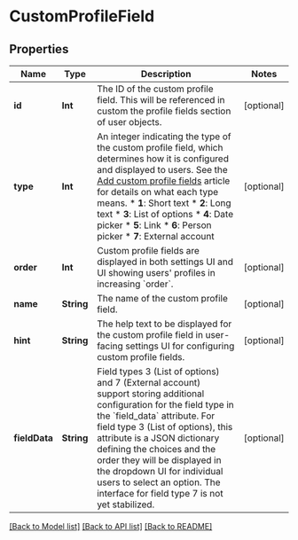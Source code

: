 # CustomProfileField

## Properties
Name | Type | Description | Notes
------------ | ------------- | ------------- | -------------
**id** | **Int** | The ID of the custom profile field.  This will be referenced in custom the profile fields section of user objects.  | [optional] 
**type** | **Int** | An integer indicating the type of the custom profile field, which determines how it is configured and displayed to users.  See the [Add custom profile fields](/help/add-custom-profile-fields) article for details on what each type means.  * **1**: Short text * **2**: Long text * **3**: List of options * **4**: Date picker * **5**: Link * **6**: Person picker * **7**: External account  | [optional] 
**order** | **Int** | Custom profile fields are displayed in both settings UI and UI showing users&#39; profiles in increasing &#x60;order&#x60;.  | [optional] 
**name** | **String** | The name of the custom profile field.  | [optional] 
**hint** | **String** | The help text to be displayed for the custom profile field in user-facing settings UI for configuring custom profile fields.  | [optional] 
**fieldData** | **String** | Field types 3 (List of options) and 7 (External account) support storing additional configuration for the field type in the &#x60;field_data&#x60; attribute.  For field type 3 (List of options), this attribute is a JSON dictionary defining the choices and the order they will be displayed in the dropdown UI for individual users to select an option.  The interface for field type 7 is not yet stabilized.  | [optional] 

[[Back to Model list]](../README.md#documentation-for-models) [[Back to API list]](../README.md#documentation-for-api-endpoints) [[Back to README]](../README.md)


